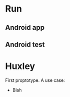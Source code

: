 Run
=========
Android app
-----------

Android test
------------


Huxley
=========

First proptotype. A use case:
- Blah
